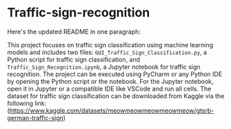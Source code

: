 # Traffic-sign-recognition
Here's the updated README in one paragraph:

This project focuses on traffic sign classification using machine learning models and includes two files: `GUI_Traffic_Sign_Classification.py`, a Python script for traffic sign classification, and `Traffic_Sign_Recognition.ipynb`, a Jupyter notebook for traffic sign recognition. The project can be executed using PyCharm or any Python IDE by opening the Python script or the notebook. For the Jupyter notebook, open it in Jupyter or a compatible IDE like VSCode and run all cells. The dataset for traffic sign classification can be downloaded from Kaggle via the following link: (https://www.kaggle.com/datasets/meowmeowmeowmeowmeow/gtsrb-german-traffic-sign)
